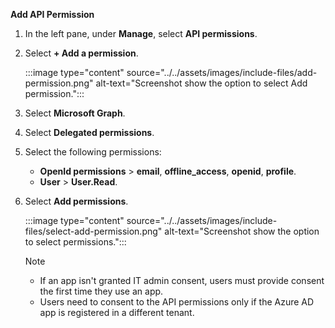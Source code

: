 **Add API Permission**

1. In the left pane, under **Manage**, select **API permissions**.

1. Select **+ Add a permission**.

   :::image type="content" source="../../assets/images/include-files/add-permission.png" alt-text="Screenshot show the option to select Add permission.":::

1. Select **Microsoft Graph**.

1. Select **Delegated permissions**.

1. Select the following permissions:
    * **OpenId permissions** > **email**, **offline_access**, **openid**, **profile**.
    * **User** > **User.Read**.

1. Select **Add permissions**.

   :::image type="content" source="../../assets/images/include-files/select-add-permission.png" alt-text="Screenshot show the option to select permissions.":::

   > [!NOTE]
   >
   > * If an app isn't granted IT admin consent, users must provide consent the first time they use an app.
   > * Users need to consent to the API permissions only if the Azure AD app is registered in a different tenant.
